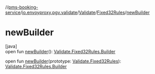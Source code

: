 //[pms-booking-service](../../../../index.md)/[io.envoyproxy.pgv.validate](../../index.md)/[Validate](../index.md)/[Fixed32Rules](index.md)/[newBuilder](new-builder.md)

# newBuilder

[java]\
open fun [newBuilder](new-builder.md)(): [Validate.Fixed32Rules.Builder](-builder/index.md)

open fun [newBuilder](new-builder.md)(prototype: [Validate.Fixed32Rules](index.md)): [Validate.Fixed32Rules.Builder](-builder/index.md)